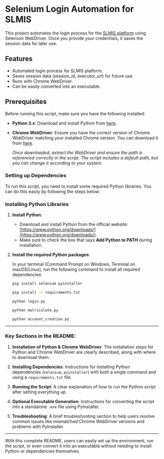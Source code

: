 # Selenium Login Automation for SLMIS

This project automates the login process for the [SLMIS platform](https://slmis.xu.edu.ph/psp/ps/?cmd=login) using Selenium WebDriver. Once you provide your credentials, it saves the session data for later use.

## Features

- Automated login process for SLMIS platform.
- Saves session data (session_id, executor_url) for future use.
- Runs with Chrome WebDriver.
- Can be easily converted into an executable.

## Prerequisites

Before running this script, make sure you have the following installed:

- **Python 3.x**: Download and install Python from [here](https://www.python.org/downloads/).
- **Chrome WebDriver**: Ensure you have the correct version of Chrome WebDriver matching your installed Chrome version. You can download it from [here](https://sites.google.com/a/chromium.org/chromedriver/).
  
  *Once downloaded, extract the WebDriver and ensure the path is referenced correctly in the script. The script includes a default path, but you can change it according to your system.*

### Setting up Dependencies

To run this script, you need to install some required Python libraries. You can do this easily by following the steps below:

### Installing Python Libraries

1. **Install Python**:
   - Download and install Python from the official website: [https://www.python.org/downloads/](https://www.python.org/downloads/).
   - Make sure to check the box that says **Add Python to PATH** during installation.

2. **Install the required Python packages**:

   In your terminal (Command Prompt on Windows, Terminal on macOS/Linux), run the following command to install all required dependencies:

   ```bash
   pip install selenium pyinstaller

   pip install -r requirements.txt

   python login.py

   python matriculate.py

   python account_creation.py

---

### Key Sections in the README:

1. **Installation of Python & Chrome WebDriver**: The installation steps for Python and Chrome WebDriver are clearly described, along with where to download them.
   
2. **Installing Dependencies**: Instructions for installing Python dependencies (`selenium`, `pyinstaller`) with both a single command and using a `requirements.txt` file.

3. **Running the Script**: A clear explanation of how to run the Python script after setting everything up.

4. **Optional Executable Generation**: Instructions for converting the script into a standalone `.exe` file using PyInstaller.

5. **Troubleshooting**: A brief troubleshooting section to help users resolve common issues like mismatched Chrome WebDriver versions and problems with PyInstaller.

---

With this complete README, users can easily set up the environment, run the script, or even convert it into an executable without needing to install Python or dependencies themselves.
